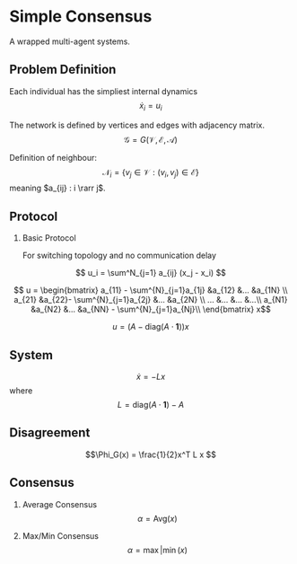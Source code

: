 # Simple Consensus 

A wrapped multi-agent systems.

## Problem Definition

Each individual has the simpliest internal dynamics 
$$\dot{x}_i = u_i$$

The network is defined by vertices and edges with adjacency matrix.
$$\mathcal{G} = G(\mathcal{V, E, A})$$

Definition of neighbour:
$$\mathcal{N}_i = \{v_j \in \mathcal{V} : (v_i, v_j) \in \mathcal{E} \}$$
meaning $a_{ij} : i \rarr j$.


## Protocol

1. Basic Protocol

    For switching topology and no communication delay

$$ u_i = \sum^N_{j=1} a_{ij} (x_j - x_i) $$

$$ u = \begin{bmatrix} 
        a_{11} - \sum^{N}_{j=1}a_{1j}  &a_{12} &... &a_{1N} \\
        a_{21}   &a_{22}- \sum^{N}_{j=1}a_{2j} &... &a_{2N} \\
        ... &... &... &...\\
        a_{N1} &a_{N2} &... &a_{NN} - \sum^{N}_{j=1}a_{Nj}\\ 
    \end{bmatrix} x$$

$$ u = (A - \text{diag}(A \cdot \textbf{1})) x $$

## System
$$\dot{x} = -Lx $$
where  
$$ L = \text{diag}(A \cdot \textbf{1}) - A $$

## Disagreement

$$\Phi_G(x) = \frac{1}{2}x^T L x $$

## Consensus 

1. Average Consensus
$$ \alpha = \text{Avg}(x)$$

2. Max/Min Consensus 
$$ \alpha = \max | \min (x)$$
